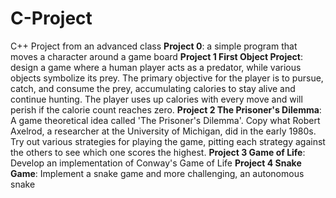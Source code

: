 # C-Project
C++ Project from an advanced class
**Project 0**: a simple program that moves a character around a game board
**Project 1 First Object Project**: design a game where a human player acts as a predator, while various objects symbolize its prey. 
The primary objective for the player is to pursue, catch, and consume the prey, accumulating calories to stay alive and continue hunting. 
The player uses up calories with every move and will perish if the calorie count reaches zero.
**Project 2 The Prisoner's Dilemma**: A game theoretical idea called 'The Prisoner's Dilemma'.
Copy what Robert Axelrod, a researcher at the University of Michigan, did in the early 1980s.
Try out various strategies for playing the game, pitting each strategy against the others to see which one scores the highest.
**Project 3 Game of Life**: Develop an implementation of Conway's Game of Life
**Project 4 Snake Game**: Implement a snake game and more challenging, an autonomous snake
